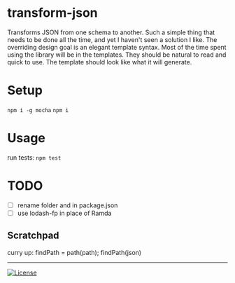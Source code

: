 # transform-json

Transforms JSON from one schema to another. Such a simple thing that needs to be done all the time, and yet I haven't seen a solution I like. The overriding design goal is an elegant template syntax. Most of the time spent using the library will be in the templates. They should be natural to read and quick to use. The template should look like what it will generate.

# Setup

`npm i -g mocha`
`npm i`

# Usage

run tests: `npm test`


# TODO

- [ ] rename folder and in package.json
- [ ] use lodash-fp in place of Ramda

## Scratchpad

curry up: findPath = path(path); findPath(json)

----
[![License](http://img.shields.io/:license-mit-blue.svg)](http://doge.mit-license.org)
